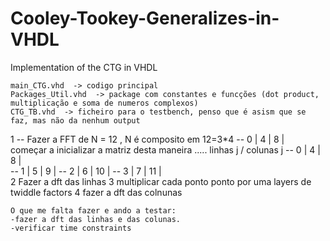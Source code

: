# Cooley-Tookey-Generalizes-in-VHDL
Implementation of the CTG in VHDL

    main_CTG.vhd  -> codigo principal
    Packages_Util.vhd  -> package com constantes e funcções (dot product, multiplicação e soma de numeros complexos)
    CTG_TB.vhd  -> ficheiro para o testbench, penso que é asism que se faz, mas não da nenhum output




1
--  Fazer a FFT de N = 12 , N é composito em 12=3*4
--  0 | 4 | 8  |    
   começar a inicializar a matriz desta maneira ..... linhas j / colunas j
--  0 | 4 | 8  |  
--  1 | 5 | 9  |
--  2 | 6 | 10 |
--  3 | 7 | 11 |   
2    Fazer a dft das linhas
3    multiplicar cada ponto ponto por uma layers de twiddle factors
4    fazer a dft das colnunas
    
    
    
    
    O que me falta fazer e ando a testar:
    -fazer a dft das linhas e das colunas.
    -verificar time constraints
    
 
